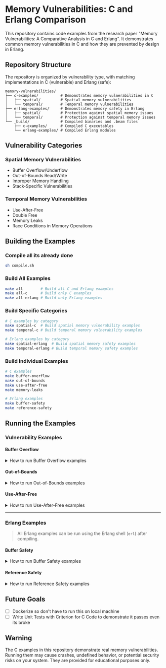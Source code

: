 # Memory Vulnerabilities: C and Erlang Comparison

This repository contains code examples from the research paper "Memory Vulnerabilities: A Comparative Analysis in C and Erlang". It demonstrates common memory vulnerabilities in C and how they are prevented by design in Erlang.

## Repository Structure

The repository is organized by vulnerability type, with matching implementations in C (vulnerable) and Erlang (safe):

```
memory-vulnerabilities/
├── c-examples/          # Demonstrates memory vulnerabilities in C
│   ├── spatial/         # Spatial memory vulnerabilities
│   └── temporal/        # Temporal memory vulnerabilities
├── erlang-examples/     # Demonstrates memory safety in Erlang
│   ├── spatial/         # Protection against spatial memory issues
│   └── temporal/        # Protection against temporal memory issues
└── _build/              # Compiled binaries and .beam files
    ├── c-examples/      # Compiled C executables
    └── erlang-examples/ # Compiled Erlang modules
```

## Vulnerability Categories

### Spatial Memory Vulnerabilities
- Buffer Overflow/Underflow
- Out-of-Bounds Read/Write
- Improper Memory Handling
- Stack-Specific Vulnerabilities

### Temporal Memory Vulnerabilities
- Use-After-Free
- Double Free
- Memory Leaks
- Race Conditions in Memory Operations

## Building the Examples

### Compile all its already done
```bash
sh compile.sh
```

### Build All Examples
```bash
make all        # Build all C and Erlang examples
make all-c      # Build only C examples
make all-erlang # Build only Erlang examples
```

### Build Specific Categories
```bash
# C examples by category
make spatial-c  # Build spatial memory vulnerability examples
make temporal-c # Build temporal memory vulnerability examples

# Erlang examples by category
make spatial-erlang  # Build spatial memory safety examples
make temporal-erlang # Build temporal memory safety examples
```

### Build Individual Examples
```bash
# C examples
make buffer-overflow
make out-of-bounds
make use-after-free
make memory-leaks

# Erlang examples
make buffer-safety
make reference-safety
```

## Running the Examples

### Vulnerability Examples

#### Buffer Overflow

<details>
<summary>How to run Buffer Overflow examples</summary>

```bash
cd _build/vulnerability-examples/spatial/buffer-overflow
```

Run the canonical example:

```bash
./example
sudo dmesg | tail -n 5
```

Run the practical exploit:

```bash
./login
(echo -e "$(./exploit_login.py)"; cat) | ./login
ls
cat password.txt
exit
```

</details>

#### Out-of-Bounds

<details>
<summary>How to run Out-of-Bounds examples</summary>

```bash
cd _build/vulnerability-examples/spatial/out-of-bounds
```

Run the canonical example:

```bash
./example
```

Run the practical exploit:

```bash
./cal
echo "1984" | exploit_cal.py
```

</details>

#### Use-After-Free

<details>
<summary>How to run Use-After-Free examples</summary>

```bash
cd _build/vulnerability-examples/temporal/use-after-free
```

Run the canonical example:

```bash
./example
```

Run the practical exploit:

```bash
./useradd
./exploit_useradd.py | ./useradd
```

</details>

---

### Erlang Examples

> All Erlang examples can be run using the Erlang shell (`erl`) after compiling.

#### Buffer Safety

<details>
<summary>How to run Buffer Safety examples</summary>

1. Navigate to the compiled output folder. For example:

   ```bash
   cd _build/erlang-examples/spatial/buffer-safety
   ```

2. Open the Erlang shell:

   ```bash
   erl
   ```

3. Run the module:

   ```erlang
   example:handle_string("This is a very long string that would break a fixed size buffer in C").
   login:validate_password("wrong_password").
   login:validate_password("tryBreak_this1").
   ```
</details>

#### Reference Safety

<details>
<summary>How to run Reference Safety examples</summary>

1. Navigate to the compiled output folder. For example:

   ```bash
   cd _build/erlang-examples/temporal/reference-safety
   ```

2. Open the Erlang shell:

   ```bash
   erl
   ```

3. Run the module:

   ```erlang
   example:safe_memory().
   useradd:init().
     > login admin admin123
     > adduser camilo pass 0
     > logout
     > adduser adolfo pass 1
     > login camilo pass
     > adduser adolfo pass 1 
     > logout
     > exit
   ```
</details>

## Future Goals
- [ ] Dockerize so don't have to run this on local machine
- [ ] Write Unit Tests with Criterion for C Code to demonstrate it passes even its broke

## Warning

The C examples in this repository demonstrate real memory vulnerabilities. Running them may cause crashes, undefined behavior, or potential security risks on your system. They are provided for educational purposes only.
